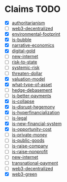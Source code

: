 # Claims TODO

- [x] [authoritarianism](../claims/authoritarianism.md)
- [ ] [web3-decentralized](../claims/web3-decentralized.md)
- [x] [environmental-footprint](../claims/environmental-footprint.md)
- [x] [is-bubble](../claims/is-bubble.md)
- [x] [narrative-economics](../concepts/narrative-economics.md)
- [x] [digital-gold](../claims/digital-gold.md)
- [ ] [new-internet](../claims/new-internet.md)
- [ ] [risk-to-state](../claims/risk-to-state.md)
- [ ] [systemic-risk](../concepts/systemic-risk.md)
- [ ] [threaten-dollar](../claims/threaten-dollar.md)
- [x] [valuation-model](../concepts/valuation-model.md)
- [x] [what-type-of-asset](../claims/what-type-of-asset.md)
- [ ] [hedge-debasement](../claims/hedge-debasement.md)
- [ ] [is-better-payments](../claims/is-better-payments.md)
- [x] [is-collapse](../claims/is-collapse.md)
- [x] [is-disrupt-hegemony](../claims/is-disrupt-hegemony.md)
- [x] [is-hyperfinancialization](../claims/is-hyperfinancialization.md)
- [ ] [is-legal](../claims/is-legal.md)
- [x] [is-new-financial-system](../claims/is-new-financial-system.md)
- [x] [is-opportunity-cost](../claims/is-opportunity-cost.md)
- [ ] [is-private-money](../claims/is-private-money.md)
- [ ] [is-public-goods](../claims/is-public-goods.md)
- [ ] [is-raise-company](../claims/is-raise-company.md)
- [ ] [is-raise-nonprofit](../claims/is-raise-nonprofit.md)
- [ ] [new-internet](../claims/new-internet.md)
- [ ] [transnational-payment](../claims/transnational-payment.md)
- [ ] [web3-decentralized](../claims/web3-decentralized.md)
- [x] [web3-green](../claims/web3-green.md)
